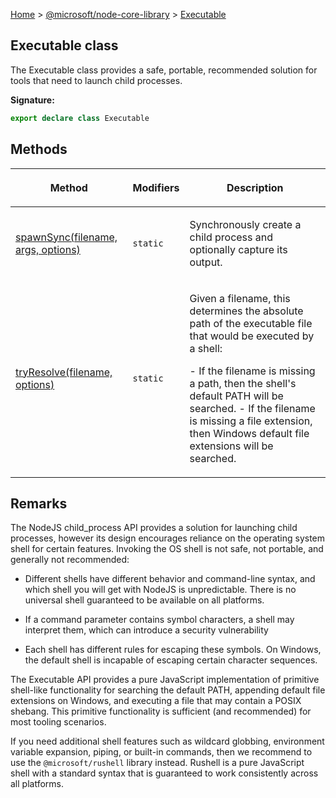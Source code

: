 [Home](./index) &gt; [@microsoft/node-core-library](./node-core-library.md) &gt; [Executable](./node-core-library.executable.md)

## Executable class

The Executable class provides a safe, portable, recommended solution for tools that need to launch child processes.

<b>Signature:</b>

```typescript
export declare class Executable 
```

## Methods

|  <p>Method</p> | <p>Modifiers</p> | <p>Description</p> |
|  --- | --- | --- |
|  <p>[spawnSync(filename, args, options)](./node-core-library.executable.spawnsync.md)</p> | <p>`static`</p> | <p>Synchronously create a child process and optionally capture its output.</p> |
|  <p>[tryResolve(filename, options)](./node-core-library.executable.tryresolve.md)</p> | <p>`static`</p> | <p>Given a filename, this determines the absolute path of the executable file that would be executed by a shell:</p><p>- If the filename is missing a path, then the shell's default PATH will be searched. - If the filename is missing a file extension, then Windows default file extensions will be searched.</p> |

## Remarks

The NodeJS child\_process API provides a solution for launching child processes, however its design encourages reliance on the operating system shell for certain features. Invoking the OS shell is not safe, not portable, and generally not recommended:

- Different shells have different behavior and command-line syntax, and which shell you will get with NodeJS is unpredictable. There is no universal shell guaranteed to be available on all platforms.

- If a command parameter contains symbol characters, a shell may interpret them, which can introduce a security vulnerability

- Each shell has different rules for escaping these symbols. On Windows, the default shell is incapable of escaping certain character sequences.

The Executable API provides a pure JavaScript implementation of primitive shell-like functionality for searching the default PATH, appending default file extensions on Windows, and executing a file that may contain a POSIX shebang. This primitive functionality is sufficient (and recommended) for most tooling scenarios.

If you need additional shell features such as wildcard globbing, environment variable expansion, piping, or built-in commands, then we recommend to use the `@microsoft/rushell` library instead. Rushell is a pure JavaScript shell with a standard syntax that is guaranteed to work consistently across all platforms.

